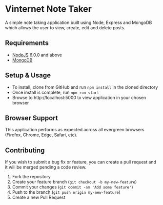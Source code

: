 # Vinternet Note Taker

A simple note taking application built using Node, Express and MongoDB which allows the user to view, create, edit and delete posts.

## Requirements

- [NodeJS][nodejs] 6.0.0 and above
- [MongoDB][mongodb]

## Setup & Usage

- To install, clone from GitHub and run `npm install` in the cloned directory
- Once install is complete, run `npm run start`
- Browse to http://localhost:5000 to view application in your chosen browser

## Browser Support

This application performs as expected across all evergreen browsers (Firefox, Chrome, Edge, Safari, etc).

## Contributing

If you wish to submit a bug fix or feature, you can create a pull request and it will be merged pending a code review.

1. Fork the repository
1. Create your feature branch (`git checkout -b my-new-feature`)
1. Commit your changes (`git commit -am 'Add some feature'`)
1. Push to the branch (`git push origin my-new-feature`)
1. Create a new Pull Request

[nodejs]: https://nodejs.org
[mongodb]: https://www.mongodb.com
